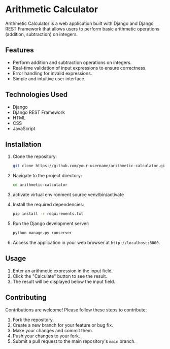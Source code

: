 # Arithmetic Calculator

Arithmetic Calculator is a web application built with Django and Django REST Framework that allows users to perform basic arithmetic operations (addition, subtraction) on integers.

## Features

- Perform addition and subtraction operations on integers.
- Real-time validation of input expressions to ensure correctness.
- Error handling for invalid expressions.
- Simple and intuitive user interface.

## Technologies Used

- Django
- Django REST Framework
- HTML
- CSS
- JavaScript

## Installation

1. Clone the repository:

    ```bash
    git clone https://github.com/your-username/arithmetic-calculator.git
    ```    

2. Navigate to the project directory:

    ```bash
    cd arithmetic-calculator
    ```
 
3. activate virtual environment
   source venv/bin/activate    

4. Install the required dependencies:

    ```bash
    pip install -r requirements.txt
    ```

5. Run the Django development server:

    ```bash
    python manage.py runserver
    ```

5. Access the application in your web browser at `http://localhost:8000`.

## Usage

1. Enter an arithmetic expression in the input field.
2. Click the "Calculate" button to see the result.
3. The result will be displayed below the input field.

## Contributing

Contributions are welcome! Please follow these steps to contribute:

1. Fork the repository.
2. Create a new branch for your feature or bug fix.
3. Make your changes and commit them.
4. Push your changes to your fork.
5. Submit a pull request to the main repository's `main` branch.
